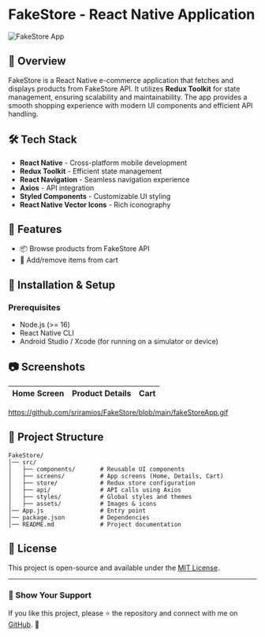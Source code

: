 # FakeStore - React Native Application

![FakeStore App](https://fakestoreapi.com)

## 📌 Overview
FakeStore is a React Native e-commerce application that fetches and displays products from FakeStore API. It utilizes **Redux Toolkit** for state management, ensuring scalability and maintainability. The app provides a smooth shopping experience with modern UI components and efficient API handling.

## 🛠️ Tech Stack
- **React Native** - Cross-platform mobile development
- **Redux Toolkit** - Efficient state management
- **React Navigation** - Seamless navigation experience
- **Axios** - API integration
- **Styled Components** - Customizable UI styling
- **React Native Vector Icons** - Rich iconography

## 🎯 Features
- 📦 Browse products from FakeStore API
- 🛒 Add/remove items from cart

## 🚀 Installation & Setup

### Prerequisites
- Node.js (>= 16)
- React Native CLI 
- Android Studio / Xcode (for running on a simulator or device)

## 📷 Screenshots
| Home Screen | Product Details | Cart |
|------------|----------------|------|
https://github.com/sriramios/FakeStore/blob/main/fakeStoreApp.gif

## 📖 Project Structure
```
FakeStore/
│── src/
│   ├── components/       # Reusable UI components
│   ├── screens/          # App screens (Home, Details, Cart)
│   ├── store/            # Redux store configuration
│   ├── api/              # API calls using Axios
│   ├── styles/           # Global styles and themes
│   ├── assets/           # Images & icons
│── App.js                # Entry point
│── package.json          # Dependencies
│── README.md             # Project documentation
```

## 📜 License
This project is open-source and available under the [MIT License](LICENSE).

---

### 🌟 Show Your Support
If you like this project, please ⭐ the repository and connect with me on [GitHub](https://github.com/sriramios). 🚀

